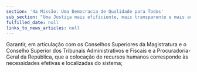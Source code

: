 ```yaml
---
section: '4a Missão: Uma Democracia de Qualidade para Todos'
sub_section: "Uma Justiça mais efificiente, mais transparente e mais acessível"
fulfilled_date: null
links_to_news_articles: null
---
```


Garantir, em articulação com os Conselhos Superiores da Magistratura e o Conselho Superior dos Tribunais Administrativos e Fiscais e a Procuradoria-Geral da República, que a colocação de recursos humanos corresponde às necessidades efetivas e localizadas do sistema;